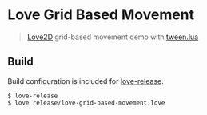 # Love Grid Based Movement
> [Love2D](https://love2d.org) grid-based movement demo with [tween.lua](https://github.com/kikito/tween.lua)

## Build
Build configuration is included for [love-release](https://github.com/MisterDA/love-release).

    $ love-release
    $ love release/love-grid-based-movement.love

